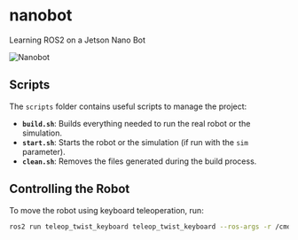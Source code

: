 # nanobot

Learning ROS2 on a Jetson Nano Bot

![Nanobot](./3d_parts/nanobot.png)

## Scripts

The `scripts` folder contains useful scripts to manage the project:

- **`build.sh`**: Builds everything needed to run the real robot or the simulation.
- **`start.sh`**: Starts the robot or the simulation (if run with the `sim` parameter).
- **`clean.sh`**: Removes the files generated during the build process.

## Controlling the Robot

To move the robot using keyboard teleoperation, run:

```bash
ros2 run teleop_twist_keyboard teleop_twist_keyboard --ros-args -r /cmd_vel:=/diff_controller/cmd_vel_unstamped
```
